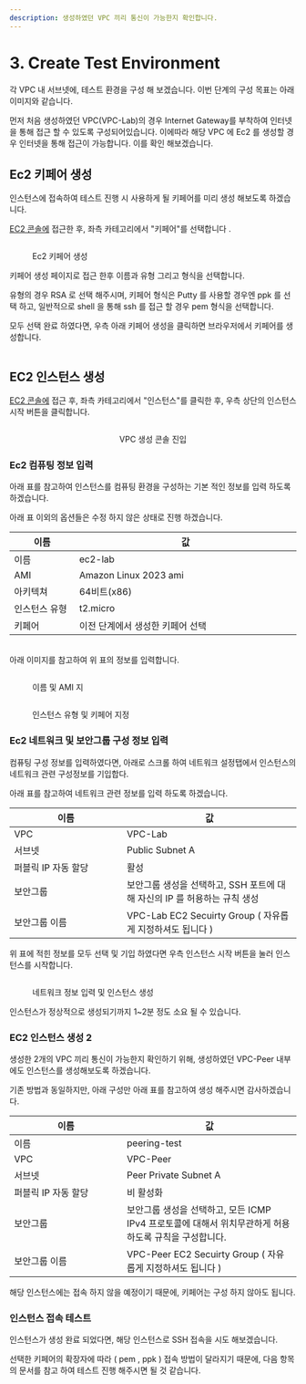 ```yaml
---
description: 생성하였던 VPC 끼리 통신이 가능한지 확인합니다.
---
```


# 3. Create Test Environment

각 VPC 내 서브넷에, 테스트 환경을 구성 해 보겠습니다. 이번 단계의 구성 목표는 아래 이미지와 같습니다.

먼저 처음 생성하였던 VPC(VPC-Lab)의 경우 Internet Gateway를 부착하여 인터넷을 통해 접근 할 수 있도록 구성되어있습니다. 이에따라 해당 VPC 에 Ec2 를 생성할 경우 인터넷을 통해 접근이 가능합니다. 이를 확인 해보겠습니다.

## Ec2 키페어 생성

인스턴스에 접속하여 테스트 진행 시 사용하게 될 키페어를 미리 생성 해보도록 하겠습니다.

[EC2 콘솔에](https://ap-northeast-2.console.aws.amazon.com/ec2/home?region=ap-northeast-2) 접근한 후, 좌측 카테고리에서 "키페어"를 선택합니다 .

<figure><img src="../../.gitbook/assets/image (3) (1).png" alt=""><figcaption><p>Ec2 키페어 생성</p></figcaption></figure>

키페어 생성 페이지로 접근 한후 이름과 유형 그리고 형식을 선택합니다.

유형의 경우 RSA 로 선택 해주시며, 키페어 형식은 Putty 를 사용할 경우엔 ppk 를 선택 하고, 일반적으로 shell 을 통해 ssh 를 접근 할 경우 pem 형식을 선택합니다.

모두 선택 완료 하였다면, 우측 아래 키페어 생성을 클릭하면 브라우저에서 키페어를 생성합니다.

<figure><img src="../../.gitbook/assets/image (22).png" alt=""><figcaption></figcaption></figure>

## EC2 인스턴스 생성



[EC2 콘솔에](https://ap-northeast-2.console.aws.amazon.com/ec2/home?region=ap-northeast-2) 접근 후,   좌측 카테고리에서 "인스턴스"를 클릭한 후, 우측 상단의 인스턴스 시작 버튼을 클릭합니다.

<div align="center">

<figure><img src="../../.gitbook/assets/image (1) (1) (1) (1) (1).png" alt=""><figcaption><p>VPC 생성 콘솔 진입</p></figcaption></figure>

</div>

### Ec2 컴퓨팅 정보 입력

아래 표를 참고하여 인스턴스를 컴퓨팅 환경을 구성하는 기본 적인 정보를 입력 하도록 하겠습니다.&#x20;

아래 표 이외의 옵션들은 수정 하지 않은 상태로 진행 하겠습니다.

<table><thead><tr><th width="146">이름</th><th width="589">값</th></tr></thead><tbody><tr><td>이름 </td><td>ec2-lab</td></tr><tr><td>AMI </td><td>Amazon Linux 2023 ami</td></tr><tr><td>아키텍쳐</td><td>64비트(x86)</td></tr><tr><td>인스턴스 유형</td><td>t2.micro</td></tr><tr><td>키페어</td><td>이전 단계에서 생성한 키페어 선택</td></tr></tbody></table>

\
아래 이미지를 참고하여 위 표의 정보를 입력합니다.

<div data-full-width="true">

<figure><img src="../../.gitbook/assets/image (1) (1).png" alt=""><figcaption><p>이름 및 AMI 지</p></figcaption></figure>

</div>





<figure><img src="../../.gitbook/assets/image (19).png" alt=""><figcaption><p>인스턴스 유형 및 키페어 지정</p></figcaption></figure>



### Ec2 네트워크 및 보안그룹 구성 정보 입력

컴퓨팅 구성 정보를 입력하였다면, 아래로 스크롤 하여 네트워크 설정탭에서 인스턴스의 네트워크 관련 구성정보를 기입합다.

아래 표를 참고하여 네트워크 관련 정보를 입력 하도록 하겠습니다.

<table><thead><tr><th width="182">이름</th><th>값</th></tr></thead><tbody><tr><td>VPC </td><td>VPC-Lab</td></tr><tr><td>서브넷</td><td>Public Subnet A</td></tr><tr><td>퍼블릭 IP 자동 할당</td><td>활성</td></tr><tr><td>보안그룹</td><td>보안그룹 생성을 선택하고, SSH 포트에 대해 자신의 IP 를 허용하는 규칙 생성</td></tr><tr><td>보안그룹 이름</td><td>VPC-Lab EC2 Secuirty Group ( 자유롭게 지정하셔도 됩니다 )</td></tr></tbody></table>

위 표에 적힌 정보를 모두 선택 및 기입 하였다면 우측 인스턴스 시작 버튼을 눌러 인스턴스를 시작합니다.

<figure><img src="../../.gitbook/assets/image (2) (1).png" alt=""><figcaption><p>네트워크 정보 입력 및 인스턴스 생성</p></figcaption></figure>

인스턴스가 정상적으로 생성되기까지 1\~2분 정도 소요 될 수 있습니다.



### EC2 인스턴스 생성 2

&#x20;생성한 2개의 VPC 끼리 통신이 가능한지 확인하기 위해, 생성하였던 VPC-Peer 내부에도 인스턴스를 생성해보도록 하겠습니다.&#x20;

기존 방법과 동일하지만, 아래 구성만 아래 표를 참고하여 생성 해주시면 감사하겠습니다.

<table><thead><tr><th width="182">이름</th><th>값</th></tr></thead><tbody><tr><td>이름</td><td>peering-test</td></tr><tr><td>VPC </td><td>VPC-Peer</td></tr><tr><td>서브넷</td><td>Peer Private Subnet A</td></tr><tr><td>퍼블릭 IP 자동 할당</td><td>비 활성화</td></tr><tr><td>보안그룹</td><td>보안그룹 생성을 선택하고, 모든 ICMP IPv4 프로토콜에 대해서 위치무관하게 허용하도록 규칙을 구성합니다.</td></tr><tr><td>보안그룹 이름</td><td>VPC-Peer EC2 Secuirty Group ( 자유롭게 지정하셔도 됩니다 )</td></tr></tbody></table>

해당 인스턴스에는 접속 하지 않을 예정이기 때문에, 키페어는 구성 하지 않아도 됩니다.



### 인스턴스 접속 테스트

인스턴스가 생성 완료 되었다면, 해당 인스턴스로 SSH 접속을 시도 해보겠습니다.

선택한 키페어의 확장자에  따라 ( pem , ppk ) 접속 방법이 달라지기 때문에, 다음 항목의 문서를 참고 하여 테스트 진행 해주시면 될 것 같습니다.
